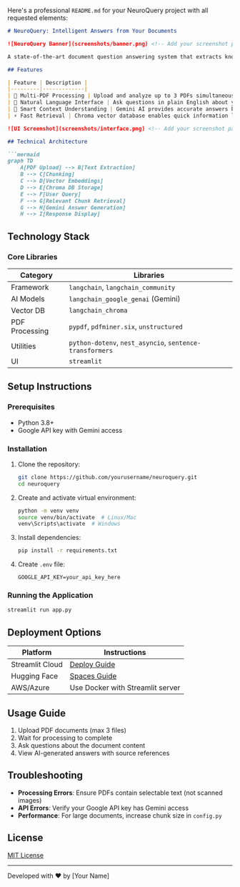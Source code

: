 Here's a professional `README.md` for your NeuroQuery project with all requested elements:

```markdown
# NeuroQuery: Intelligent Answers from Your Documents

![NeuroQuery Banner](screenshots/banner.png) <!-- Add your screenshot path here -->

A state-of-the-art document question answering system that extracts knowledge from your PDFs using AI.

## Features

| Feature | Description |
|---------|-------------|
| 📄 Multi-PDF Processing | Upload and analyze up to 3 PDFs simultaneously (300 pages max each) |
| 💬 Natural Language Interface | Ask questions in plain English about your documents |
| 🧠 Smart Context Understanding | Gemini AI provides accurate answers based on document content |
| ⚡ Fast Retrieval | Chroma vector database enables quick information lookup |

![UI Screenshot](screenshots/interface.png) <!-- Add your screenshot path here -->

## Technical Architecture

```mermaid
graph TD
    A[PDF Upload] --> B[Text Extraction]
    B --> C[Chunking]
    C --> D[Vector Embeddings]
    D --> E[Chroma DB Storage]
    E --> F[User Query]
    F --> G[Relevant Chunk Retrieval]
    G --> H[Gemini Answer Generation]
    H --> I[Response Display]
```

## Technology Stack

### Core Libraries

| Category | Libraries |
|----------|-----------|
| Framework | `langchain`, `langchain_community` |
| AI Models | `langchain_google_genai` (Gemini) |
| Vector DB | `langchain_chroma` |
| PDF Processing | `pypdf`, `pdfminer.six`, `unstructured` |
| Utilities | `python-dotenv`, `nest_asyncio`, `sentence-transformers` |
| UI | `streamlit` |

## Setup Instructions

### Prerequisites
- Python 3.8+
- Google API key with Gemini access

### Installation

1. Clone the repository:
   ```bash
   git clone https://github.com/yourusername/neuroquery.git
   cd neuroquery
   ```

2. Create and activate virtual environment:
   ```bash
   python -m venv venv
   source venv/bin/activate  # Linux/Mac
   venv\Scripts\activate  # Windows
   ```

3. Install dependencies:
   ```bash
   pip install -r requirements.txt
   ```

4. Create `.env` file:
   ```env
   GOOGLE_API_KEY=your_api_key_here
   ```

### Running the Application
```bash
streamlit run app.py
```

## Deployment Options

| Platform | Instructions |
|----------|--------------|
| Streamlit Cloud | [Deploy Guide](https://docs.streamlit.io/streamlit-community-cloud/deploy-your-app) |
| Hugging Face | [Spaces Guide](https://huggingface.co/docs/hub/spaces) |
| AWS/Azure | Use Docker with Streamlit server |

## Usage Guide

1. Upload PDF documents (max 3 files)
2. Wait for processing to complete
3. Ask questions about the document content
4. View AI-generated answers with source references

## Troubleshooting

- **Processing Errors**: Ensure PDFs contain selectable text (not scanned images)
- **API Errors**: Verify your Google API key has Gemini access
- **Performance**: For large documents, increase chunk size in `config.py`

## License

[MIT License](LICENSE)

---

Developed with ❤️ by [Your Name]
